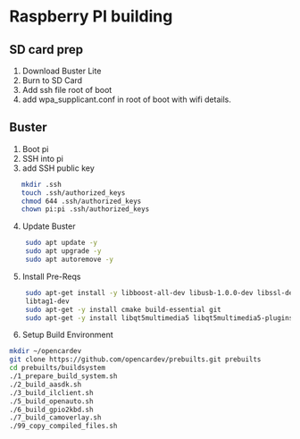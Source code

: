 # Raspberry PI building

## SD card prep

1. Download Buster Lite
2. Burn to SD Card
3. Add ssh file root of boot
4. add wpa_supplicant.conf in root of boot with wifi details.

## Buster

1. Boot pi
2. SSH into pi
3. add SSH public key
```bash
   mkdir .ssh
   touch .ssh/authorized_keys
   chmod 644 .ssh/authorized_keys
   chown pi:pi .ssh/authorized_keys
```
4. Update Buster
```bash
    sudo apt update -y
    sudo apt upgrade -y
    sudo apt autoremove -y
```
5. Install Pre-Reqs
```bash
    sudo apt-get install -y libboost-all-dev libusb-1.0.0-dev libssl-dev cmake libprotobuf-dev protobuf-c-compiler protobuf-compiler 
    libtag1-dev
    sudo apt-get -y install cmake build-essential git
    sudo apt-get -y install libqt5multimedia5 libqt5multimedia5-plugins libqt5multimediawidgets5 qtmultimedia5-dev libqt5bluetooth5 libqt5bluetooth5-bin qtconnectivity5-dev pulseaudio librtaudio-dev libblkid-dev
```
6. Setup Build Environment
```bash
mkdir ~/opencardev
git clone https://github.com/opencardev/prebuilts.git prebuilts
cd prebuilts/buildsystem
./1_prepare_build_system.sh
./2_build_aasdk.sh
./3_build_ilclient.sh
./5_build_openauto.sh
./6_build_gpio2kbd.sh
./7_build_camoverlay.sh
./99_copy_compiled_files.sh
```
